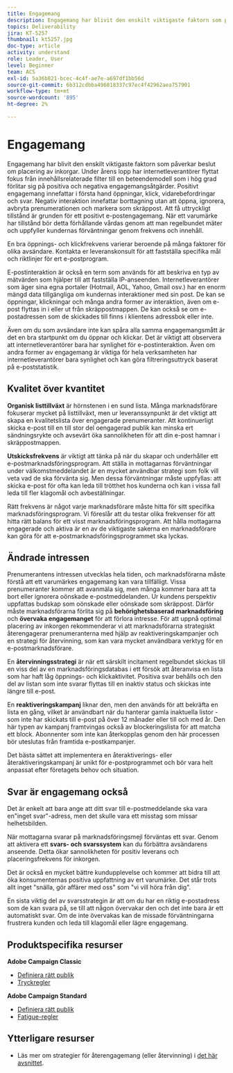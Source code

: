 ```yaml
---
title: Engagemang
description: Engagemang har blivit den enskilt viktigaste faktorn som påverkar beslut om placering av inkorgar.
topics: Deliverability
jira: KT-5257
thumbnail: kt5257.jpg
doc-type: article
activity: understand
role: Leader, User
level: Beginner
team: ACS
exl-id: 5a36b821-bcec-4c4f-ae7e-a697df1bb56d
source-git-commit: 6b312cdbba496818337c97ec4f42962aea757901
workflow-type: tm+mt
source-wordcount: '895'
ht-degree: 2%

---
```


# Engagemang

Engagemang har blivit den enskilt viktigaste faktorn som påverkar beslut om placering av inkorgar. Under årens lopp har internetleverantörer flyttat fokus från innehållsrelaterade filter till en beteendemodell som i hög grad förlitar sig på positiva och negativa engagemangsåtgärder. Positivt engagemang innefattar i första hand öppningar, klick, vidarebefordringar och svar. Negativ interaktion innefattar borttagning utan att öppna, ignorera, avbryta prenumerationen och markera som skräppost. Att få uttryckligt tillstånd är grunden för ett positivt e-postengagemang. När ett varumärke har tillstånd bör detta förhållande vårdas genom att man regelbundet mäter och uppfyller kundernas förväntningar genom frekvens och innehåll.

En bra öppnings- och klickfrekvens varierar beroende på många faktorer för olika avsändare. Kontakta er leveranskonsult för att fastställa specifika mål och riktlinjer för ert e-postprogram.

E-postinteraktion är också en term som används för att beskriva en typ av mätvärden som hjälper till att fastställa IP-anseenden. Internetleverantörer som äger sina egna portaler (Hotmail, AOL, Yahoo, Gmail osv.) har en enorm mängd data tillgängliga om kundernas interaktioner med sin post. De kan se öppningar, klickningar och många andra former av interaktion, även om e-post flyttas in i eller ut från skräppostmappen. De kan också se om e-postadressen som de skickades till finns i klientens adressbok eller inte.

Även om du som avsändare inte kan spåra alla samma engagemangsmått är det en bra startpunkt om du öppnar och klickar. Det är viktigt att observera att internetleverantörer bara har synlighet för e-postinteraktion. Även om andra former av engagemang är viktiga för hela verksamheten har internetleverantörer bara synlighet och kan göra filtreringsuttryck baserat på e-poststatistik.

## Kvalitet över kvantitet

**Organisk listtillväxt** är hörnstenen i en sund lista. Många marknadsförare fokuserar mycket på listtillväxt, men ur leveranssynpunkt är det viktigt att skapa en kvalitetslista över engagerade prenumeranter. Att kontinuerligt skicka e-post till en till stor del oengagerad publik kan minska ert sändningsrykte och avsevärt öka sannolikheten för att din e-post hamnar i skräppostmappen.

**Utskicksfrekvens** är viktigt att tänka på när du skapar och underhåller ett e-postmarknadsföringsprogram. Att ställa in mottagarnas förväntningar under välkomstmeddelandet är en mycket användbar strategi som folk vill veta vad de ska förvänta sig. Men dessa förväntningar måste uppfyllas: att skicka e-post för ofta kan leda till trötthet hos kunderna och kan i vissa fall leda till fler klagomål och avbeställningar.

Rätt frekvens är något varje marknadsförare måste hitta för sitt specifika marknadsföringsprogram. Vi föreslår att du testar olika frekvenser för att hitta rätt balans för ett visst marknadsföringsprogram. Att hålla mottagarna engagerade och aktiva är en av de viktigaste sakerna en marknadsförare kan göra för att e-postmarknadsföringsprogrammet ska lyckas.

## Ändrade intressen

Prenumerantens intressen utvecklas hela tiden, och marknadsförarna måste förstå att ett varumärkes engagemang kan vara tillfälligt. Vissa prenumeranter kommer att avanmäla sig, men många kommer bara att ta bort eller ignorera oönskade e-postmeddelanden. Ur kundens perspektiv uppfattas budskap som oönskade eller oönskade som skräppost. Därför måste marknadsförarna förlita sig på **behörighetsbaserad marknadsföring** och **övervaka engagemanget** för att förlora intresse. För att uppnå optimal placering av inkorgen rekommenderar vi att marknadsförarna strategiskt återengagerar prenumeranterna med hjälp av reaktiveringskampanjer och en strategi för återvinning, som kan vara mycket användbara verktyg för en e-postmarknadsförare.

En **återvinningsstrategi** är när ett särskilt incitament regelbundet skickas till en viss del av en marknadsföringsdatabas i ett försök att återanvisa en lista som har haft låg öppnings- och klickaktivitet. Positiva svar behålls och den del av listan som inte svarar flyttas till en inaktiv status och skickas inte längre till e-post.

En **reaktiveringskampanj** liknar den, men den används för att bekräfta en lista en gång, vilket är användbart när du hanterar gamla inaktuella listor - som inte har skickats till e-post på över 12 månader eller till och med år. Den här typen av kampanj framtvingas också av blockeringslista för att matcha ett block. Abonnenter som inte kan återkopplas genom den här processen bör uteslutas från framtida e-postkampanjer.

Det bästa sättet att implementera en återaktiverings- eller återaktiveringskampanj är unikt för e-postprogrammet och bör vara helt anpassat efter företagets behov och situation.

## Svar är engagemang också

Det är enkelt att bara ange att ditt svar till e-postmeddelande ska vara en&quot;inget svar&quot;-adress, men det skulle vara ett misstag som missar helhetsbilden.

När mottagarna svarar på marknadsföringsmejl förväntas ett svar. Genom att aktivera ett **svars- och svarssystem** kan du förbättra avsändarens anseende. Detta ökar sannolikheten för positiv leverans och placeringsfrekvens för inkorgen.

Det är också en mycket bättre kundupplevelse och kommer att bidra till att öka konsumenternas positiva uppfattning av ert varumärke. Det står trots allt inget &quot;snälla, gör affärer med oss&quot; som &quot;vi vill höra från dig&quot;.

En sista viktig del av svarsstrategin är att om du har en riktig e-postadress som de kan svara på, se till att någon övervakar den och det inte bara är ett automatiskt svar. Om de inte övervakas kan de missade förväntningarna frustrera kunden och leda till klagomål eller lägre engagemang.

## Produktspecifika resurser

**Adobe Campaign Classic**

* [Definiera rätt publik](https://experienceleague.adobe.com/docs/campaign-standard/using/communication-channels/delivery-bestpractices/define-the-right-audience.html#communication-channels)
* [Tryckregler](https://experienceleague.adobe.com/docs/campaign-classic/using/orchestrating-campaigns/campaign-optimization/pressure-rules.html)

**Adobe Campaign Standard**

* [Definiera rätt publik](https://experienceleague.adobe.com/docs/campaign-standard/using/communication-channels/delivery-bestpractices/define-the-right-audience.html)
* [Fatigue-regler](https://experienceleague.adobe.com/docs/campaign-standard/using/testing-and-sending/working-with-typology-rules/fatigue-rules.html)

## Ytterligare resurser

* Läs mer om strategier för återengagemang (eller återvinning) i [det här avsnittet](/help/additional-resources/re-engagement.md).
